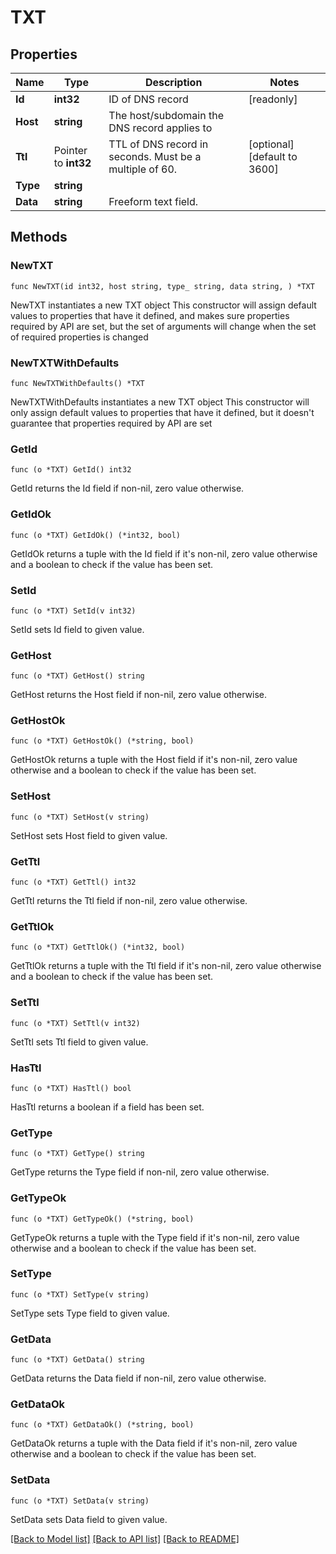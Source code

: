 # TXT

## Properties

Name | Type | Description | Notes
------------ | ------------- | ------------- | -------------
**Id** | **int32** | ID of DNS record | [readonly] 
**Host** | **string** | The host/subdomain the DNS record applies to | 
**Ttl** | Pointer to **int32** | TTL of DNS record in seconds. Must be a multiple of 60. | [optional] [default to 3600]
**Type** | **string** |  | 
**Data** | **string** | Freeform text field. | 

## Methods

### NewTXT

`func NewTXT(id int32, host string, type_ string, data string, ) *TXT`

NewTXT instantiates a new TXT object
This constructor will assign default values to properties that have it defined,
and makes sure properties required by API are set, but the set of arguments
will change when the set of required properties is changed

### NewTXTWithDefaults

`func NewTXTWithDefaults() *TXT`

NewTXTWithDefaults instantiates a new TXT object
This constructor will only assign default values to properties that have it defined,
but it doesn't guarantee that properties required by API are set

### GetId

`func (o *TXT) GetId() int32`

GetId returns the Id field if non-nil, zero value otherwise.

### GetIdOk

`func (o *TXT) GetIdOk() (*int32, bool)`

GetIdOk returns a tuple with the Id field if it's non-nil, zero value otherwise
and a boolean to check if the value has been set.

### SetId

`func (o *TXT) SetId(v int32)`

SetId sets Id field to given value.


### GetHost

`func (o *TXT) GetHost() string`

GetHost returns the Host field if non-nil, zero value otherwise.

### GetHostOk

`func (o *TXT) GetHostOk() (*string, bool)`

GetHostOk returns a tuple with the Host field if it's non-nil, zero value otherwise
and a boolean to check if the value has been set.

### SetHost

`func (o *TXT) SetHost(v string)`

SetHost sets Host field to given value.


### GetTtl

`func (o *TXT) GetTtl() int32`

GetTtl returns the Ttl field if non-nil, zero value otherwise.

### GetTtlOk

`func (o *TXT) GetTtlOk() (*int32, bool)`

GetTtlOk returns a tuple with the Ttl field if it's non-nil, zero value otherwise
and a boolean to check if the value has been set.

### SetTtl

`func (o *TXT) SetTtl(v int32)`

SetTtl sets Ttl field to given value.

### HasTtl

`func (o *TXT) HasTtl() bool`

HasTtl returns a boolean if a field has been set.

### GetType

`func (o *TXT) GetType() string`

GetType returns the Type field if non-nil, zero value otherwise.

### GetTypeOk

`func (o *TXT) GetTypeOk() (*string, bool)`

GetTypeOk returns a tuple with the Type field if it's non-nil, zero value otherwise
and a boolean to check if the value has been set.

### SetType

`func (o *TXT) SetType(v string)`

SetType sets Type field to given value.


### GetData

`func (o *TXT) GetData() string`

GetData returns the Data field if non-nil, zero value otherwise.

### GetDataOk

`func (o *TXT) GetDataOk() (*string, bool)`

GetDataOk returns a tuple with the Data field if it's non-nil, zero value otherwise
and a boolean to check if the value has been set.

### SetData

`func (o *TXT) SetData(v string)`

SetData sets Data field to given value.



[[Back to Model list]](../README.md#documentation-for-models) [[Back to API list]](../README.md#documentation-for-api-endpoints) [[Back to README]](../README.md)


